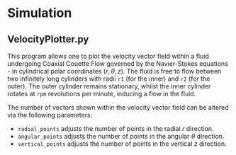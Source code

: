 # Simulation
## VelocityPlotter.py
This program allows one to plot the velocity vector field within a fluid
undergoing Coaxial Couette Flow governed by the Navier-Stokes equations - in
cylindrical polar coordinates $(r, θ, z)$. The fluid is free to flow between two
infinitely long cylinders with radii `r1` (for the inner) and `r2` (for the
outer). The outer cylinder remains stationary, whilst the inner cylinder rotates
at `rpm` revolutions per minute, inducing a flow in the fluid.

The number of vectors shown within the velocity vector field can be altered via
the following parameters:
- `radial_points` adjusts the number of points in the radial $r$ direction.
- `angular_points` adjusts the number of points in the angular $θ$ direction.
- `vertical_points` adjusts the number of points in the vertical $z$ direction.
